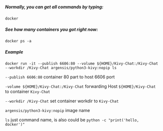 ##### Normally, you can get all commands by typing: 

`docker`

##### See how many containers you got right now:

`docker ps -a`



##### Example

`docker run -it --publish 6606:80 --volume ${HOME}/Kivy-Chat:/Kivy-Chat --workdir /Kivy-Chat argensis/python3-kivy:nopip ls`

`--publish 6606:80`
container 80 part to host 6606 port

`-volume ${HOME}/Kivy-Chat:/Kivy-Chat`
forwarding Host `${HOME}/Kivy-Chat` to container `Kivy-Chat`


`--workdir /Kivy-Chat`
set container workdir to `Kivy-Chat`

`argensis/python3-kivy:nopip`
image name

`ls`
just command name, is also could be `python -c "print('hello, docker')"`
